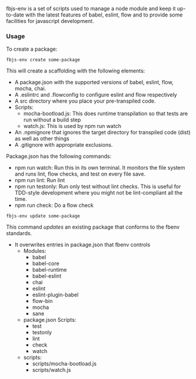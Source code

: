 fbjs-env is a set of scripts used to manage a node module and keep
it up-to-date with the latest features of babel, eslint, flow
and to provide some facilities for javascript development.

### Usage

To create a package:

```
fbjs-env create some-package
```

This will create a scaffolding with the following elements:

* A package.json with the supported versions of babel, eslint, flow, mocha, chai.
* A .eslintrc and .flowconfig to configure eslint and flow respectively
* A src directory where you place your pre-transpiled code.
* Scripts:
  * mocha-bootload.js: This does runtime transpilation so that tests are run
    without a build step
  * watch.js: This is used by npm run watch
* An .npmignore that ignores the target directory for transpiled code (dist)
  as well as other things
* A .gitignore with appropriate exclusions.

Package.json has the following commands:

* npm run watch: Run this in its own terminal. It monitors the file system
  and runs lint, flow checks, and test on every file save.
* npm run lint: Run lint
* npm run testonly: Run only test without lint checks. This is useful for
  TDD-style development where you might not be lint-compliant all the time.
* npm run check: Do a flow check

```fbjs-env update some-package```

This command *updates* an existing package that conforms to the fbenv standards.

* It overwrites entries in package.json that fbenv controls
  * Modules:
    * babel
    * babel-core
    * babel-runtime
    * babel-eslint
    * chai
    * eslint
    * eslint-plugin-babel
    * flow-bin
    * mocha
    * sane
  * package.json Scripts:
    * test
    * testonly
    * lint
    * check
    * watch
  * scripts:
    * scripts/mocha-bootload.js
    * scripts/watch.js
